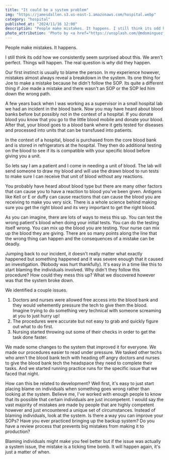 ```yaml
---
title: "It could be a system problem"
img: "https://jamesdallen.s3.us-east-1.amazonaws.com/hospital.webp"
category: "hospital"
published_at: "2024/11/16 12:00"
description: "People make mistakes. It happens. I still think its odd how we consistently seem surprised about this. We aren't perfect. Things will happen. The real question is why did they happen."
photo_attribution: 'Photo by <a href="https://unsplash.com/@mdominguezfoto?utm_content=creditCopyText&utm_medium=referral&utm_source=unsplash">Martha Dominguez de Gouveia</a> on <a href="https://unsplash.com/photos/hospital-bed-near-couch-KF-h9HMxRKg?utm_content=creditCopyText&utm_medium=referral&utm_source=unsplash">Unsplash</a>'
---
```

People make mistakes. It happens. 

I still think its odd how we consistently seem surprised about this. We aren't perfect. Things will happen. The real question is *why* did they happen. 

Our first instinct is usually to blame the person. In my experience however, mistakes almost always reveal a breakdown in the system. Its one thing for Joe to make a mistake because he didn't follow the SOP. Its quite a different thing if Joe made a mistake and there wasn't an SOP or the SOP led him down the wrong path. 

A few years back when I was working as a supervisor in a small hospital lab we had an incident in the blood bank. Now you may have heard about blood banks before but possibly not in the context of a hospital. If you donate blood you know that you go to the little blood mobile and donate your blood. After that, your blood goes to a blood bank where it gets tested for diseases and processed into units that can be transfused into patients. 

In the context of a hospital, blood is purchased from the core blood bank and is stored in refrigerators at the hospital. They then do additional testing on the blood to see if its is compatible with your specific blood before giving you a unit. 

So lets say I am a patient and I come in needing a unit of blood. The lab will send someone to draw my blood and will use the drawn blood to run tests to make sure I can receive that unit of blood without any reactions. 

You probably have heard about blood type but there are many other factors that can cause you to have a reaction to blood you've been given. Antigens like Kell or E or duffy can cause reactions that can cause the blood you are receiving to make you very sick. There is a whole science behind making sure you get the right blood and its very important to get the right blood. 

As you can imagine, there are lots of ways to mess this up. You can test the wrong patient's blood when doing your initial tests. You can do the testing itself wrong. You can mix up the blood you are testing. Your nurse can mix up the blood they are giving. There are so many points along the line that the wrong thing can happen and the consequences of a mistake can be deadly. 

Jumping back to our incident, it doesn't really matter what exactly happened but something happened and it was severe enough that it caused an investigation. (Nobody was hurt thankfully). It's easy in a time like this to start blaming the individuals involved. Why didn't they follow this procedure? How could they mess this up? What we discovered however was that the system broke down.

We identified a couple issues. 
1. Doctors and nurses were allowed free access into the blood bank and they would vehemently pressure the tech to give them the blood. Imagine trying to do something very technical with someone screaming at you to just hurry up!
2. The procedures were accurate but not easy to grab and quickly figure out what to do first.
3. Nursing started throwing out some of their checks in order to get the task done faster.

We made some changes to the system that improved it for everyone. We made our procedures easier to read under pressure. We tasked other techs who aren't the blood bank tech with heading off angry doctors and nurses to give the blood bank tech the headspace they need to complete their tasks. And we started running practice runs for the specific issue that we faced that night. 

How can this be related to development? Well first, it's easy to just start placing blame on individuals when something goes wrong rather than looking at the system. Believe me, I've worked with enough people to know that its possible that certain individuals are just incompetent. I would say the vast majority of mistakes are made by people that are highly competent however and just encountered a unique set of circumstances. Instead of blaming individuals, look at the system. Is there a way you can improve your SOPs? Have you ever practiced bringing up the backup system? Do you have a review process that prevents big mistakes from making it to production? 

Blaming individuals might make you feel better but if the issue was actually a system issue, the mistake is a ticking time bomb. It will happen again, it's just a matter of when.
